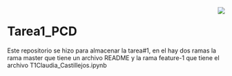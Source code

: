 <img style="float: right; margin: 0px 0px 15px 15px;" src="https://i0.wp.com/cimtrajalisco.org/wp-content/uploads/2019/02/Logo_Horizontal-1024x472.jpg?fit=1024%2C472" />

# Tarea1_PCD

Este repositorio se hizo para almacenar la tarea#1, en el hay dos ramas la rama master que tiene un archivo README y la rama feature-1 que tiene el archivo T1Claudia_Castillejos.ipynb 

